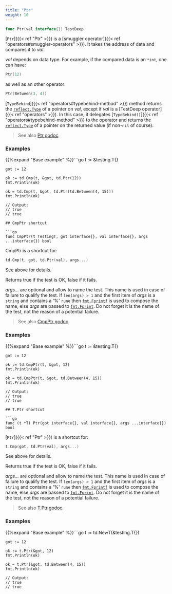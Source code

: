 ```yaml
---
title: "Ptr"
weight: 10
---
```


```go
func Ptr(val interface{}) TestDeep
```

[`Ptr`]({{< ref "Ptr" >}}) is a [smuggler operator]({{< ref "operators#smuggler-operators" >}}). It takes the address of data and
compares it to *val*.

*val* depends on data type. For example, if the compared data is an
`*int`, one can have:
```go
Ptr(12)
```
as well as an other operator:
```go
Ptr(Between(3, 4))
```

[`TypeBehind`]({{< ref "operators#typebehind-method" >}}) method returns the [`reflect.Type`](https://golang.org/pkg/reflect/#Type) of a pointer on *val*,
except if *val* is a [TestDeep operator]({{< ref "operators" >}}). In this case, it delegates
[`TypeBehind()`]({{< ref "operators#typebehind-method" >}}) to the operator and returns the [`reflect.Type`](https://golang.org/pkg/reflect/#Type) of a
pointer on the returned value (if non-`nil` of course).


> See also [<i class='fas fa-book'></i> Ptr godoc](https://godoc.org/github.com/maxatome/go-testdeep/td#Ptr).

### Examples

{{%expand "Base example" %}}```go
	t := &testing.T{}

	got := 12

	ok := td.Cmp(t, &got, td.Ptr(12))
	fmt.Println(ok)

	ok = td.Cmp(t, &got, td.Ptr(td.Between(4, 15)))
	fmt.Println(ok)

	// Output:
	// true
	// true

```{{% /expand%}}
## CmpPtr shortcut

```go
func CmpPtr(t TestingT, got interface{}, val interface{}, args ...interface{}) bool
```

CmpPtr is a shortcut for:

```go
td.Cmp(t, got, td.Ptr(val), args...)
```

See above for details.

Returns true if the test is OK, false if it fails.

*args...* are optional and allow to name the test. This name is
used in case of failure to qualify the test. If `len(args) > 1` and
the first item of *args* is a `string` and contains a '%' `rune` then
[`fmt.Fprintf`](https://golang.org/pkg/fmt/#Fprintf) is used to compose the name, else *args* are passed to
[`fmt.Fprint`](https://golang.org/pkg/fmt/#Fprint). Do not forget it is the name of the test, not the
reason of a potential failure.


> See also [<i class='fas fa-book'></i> CmpPtr godoc](https://godoc.org/github.com/maxatome/go-testdeep/td#CmpPtr).

### Examples

{{%expand "Base example" %}}```go
	t := &testing.T{}

	got := 12

	ok := td.CmpPtr(t, &got, 12)
	fmt.Println(ok)

	ok = td.CmpPtr(t, &got, td.Between(4, 15))
	fmt.Println(ok)

	// Output:
	// true
	// true

```{{% /expand%}}
## T.Ptr shortcut

```go
func (t *T) Ptr(got interface{}, val interface{}, args ...interface{}) bool
```

[`Ptr`]({{< ref "Ptr" >}}) is a shortcut for:

```go
t.Cmp(got, td.Ptr(val), args...)
```

See above for details.

Returns true if the test is OK, false if it fails.

*args...* are optional and allow to name the test. This name is
used in case of failure to qualify the test. If `len(args) > 1` and
the first item of *args* is a `string` and contains a '%' `rune` then
[`fmt.Fprintf`](https://golang.org/pkg/fmt/#Fprintf) is used to compose the name, else *args* are passed to
[`fmt.Fprint`](https://golang.org/pkg/fmt/#Fprint). Do not forget it is the name of the test, not the
reason of a potential failure.


> See also [<i class='fas fa-book'></i> T.Ptr godoc](https://godoc.org/github.com/maxatome/go-testdeep/td#T.Ptr).

### Examples

{{%expand "Base example" %}}```go
	t := td.NewT(&testing.T{})

	got := 12

	ok := t.Ptr(&got, 12)
	fmt.Println(ok)

	ok = t.Ptr(&got, td.Between(4, 15))
	fmt.Println(ok)

	// Output:
	// true
	// true

```{{% /expand%}}
